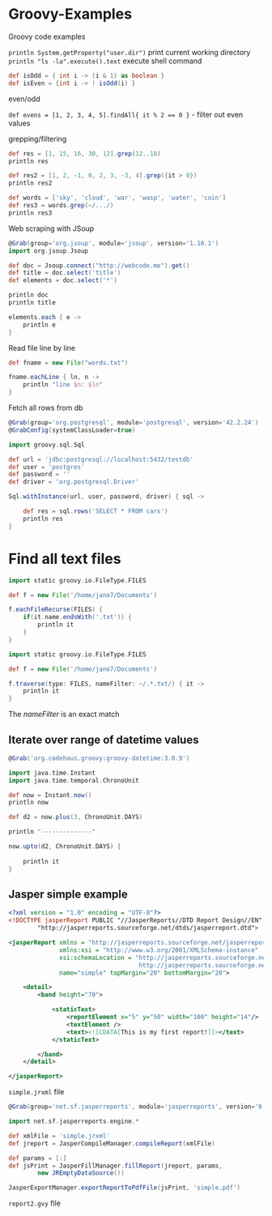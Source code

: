 # Groovy-Examples
Groovy code examples

`println System.getProperty("user.dir")` print current working directory  
`println "ls -la".execute().text` execute shell command  

```groovy
def isOdd = { int i -> (i & 1) as boolean }
def isEven = {int i -> ! isOdd(i) }
```
even/odd  

`def evens = [1, 2, 3, 4, 5].findAll{ it % 2 == 0 }` - filter out even values  

grepping/filtering  

```groovy
def res = [1, 15, 16, 30, 12].grep(12..18)
println res

def res2 = [1, 2, -1, 0, 2, 3, -3, 4].grep({it > 0})
println res2

def words = ['sky', 'cloud', 'war', 'wasp', 'water', 'coin']
def res3 = words.grep(~/.../)
println res3
```

Web scraping with JSoup  

```groovy
@Grab(group='org.jsoup', module='jsoup', version='1.10.1')
import org.jsoup.Jsoup

def doc = Jsoup.connect("http://webcode.me").get()
def title = doc.select('title')
def elements = doc.select('*')

println doc
println title

elements.each { e ->
    println e
}
```

Read file line by line  

```groovy
def fname = new File("words.txt")

fname.eachLine { ln, n ->
    println "line $n: $ln"
}
```

Fetch all rows from db  

```groovy
@Grab(group='org.postgresql', module='postgresql', version='42.2.24')
@GrabConfig(systemClassLoader=true)

import groovy.sql.Sql

def url = 'jdbc:postgresql://localhost:5432/testdb'
def user = 'postgres'
def password = ''
def driver = 'org.postgresql.Driver'

Sql.withInstance(url, user, password, driver) { sql ->

    def res = sql.rows('SELECT * FROM cars')
    println res
}
```
# Find all text files  

```groovy
import static groovy.io.FileType.FILES

def f = new File('/home/jano7/Documents')

f.eachFileRecurse(FILES) {
    if(it.name.endsWith('.txt')) {
        println it
    }
}
```

```groovy
import static groovy.io.FileType.FILES

def f = new File('/home/jano7/Documents')

f.traverse(type: FILES, nameFilter: ~/.*.txt/) { it ->
	println it
}
```

The *nameFilter* is an exact match   

## Iterate over range of datetime values

```groovy
@Grab('org.codehaus.groovy:groovy-datetime:3.0.9')

import java.time.Instant
import java.time.temporal.ChronoUnit

def now = Instant.now()
println now

def d2 = now.plus(3, ChronoUnit.DAYS)

println "--------------"

now.upto(d2, ChronoUnit.DAYS) {
	
	println it
}
```

## Jasper simple example

```xml
<?xml version = "1.0" encoding = "UTF-8"?>
<!DOCTYPE jasperReport PUBLIC "//JasperReports//DTD Report Design//EN"
        "http://jasperreports.sourceforge.net/dtds/jasperreport.dtd">

<jasperReport xmlns = "http://jasperreports.sourceforge.net/jasperreports"
              xmlns:xsi = "http://www.w3.org/2001/XMLSchema-instance"
              xsi:schemaLocation = "http://jasperreports.sourceforge.net/jasperreports
                                    http://jasperreports.sourceforge.net/xsd/jasperreport.xsd"
              name="simple" topMargin="20" bottomMargin="20">

    <detail>
        <band height="70">

            <staticText>
                <reportElement x="5" y="50" width="100" height="14"/>
                <textElement />
                <text><![CDATA[This is my first report!]]></text>
            </staticText>

        </band>
    </detail>

</jasperReport>
```
`simple.jrxml` file  

```groovy
@Grab(group='net.sf.jasperreports', module='jasperreports', version='6.17.0')

import net.sf.jasperreports.engine.*

def xmlFile = 'simple.jrxml'
def jreport = JasperCompileManager.compileReport(xmlFile)

def params = [:]
def jsPrint = JasperFillManager.fillReport(jreport, params,
        new JREmptyDataSource())

JasperExportManager.exportReportToPdfFile(jsPrint, 'simple.pdf')
```

`report2.gvy` file  
